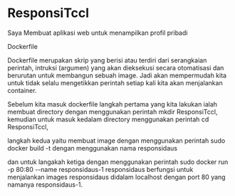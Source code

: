 # ResponsiTccl
Saya Membuat aplikasi web untuk menampilkan profil pribadi

Dockerfile 

Dockerfile merupakan skrip yang berisi atau terdiri dari serangkaian perintah, intruksi (argumen) yang akan dieksekusi secara otomatisasi dan berurutan untuk membangun sebuah image. Jadi akan mempermudah kita untuk tidak selalu mengetikkan perintah setiap kali kita akan menjalankan container.


Sebelum kita masuk dockerfile langkah pertama yang kita lakukan ialah membuat directory dengan menggunakan perintah mkdir ResponsiTccl, kemudian untuk masuk kedalam directory menggunakan perintah cd ResponsiTccl,

langkah kedua yaitu membuat image dengan menggunakan perintah sudo docker build -t dengan menggunakan nama responsidaus


dan untuk langakah ketiga dengan menggunakan perintah sudo docker run -p 80:80 --name responsidaus-1 responsidaus berfungsi untuk menjalankan images responsidaus didalam localhost dengan port 80 yang namanya responsidaus-1.

